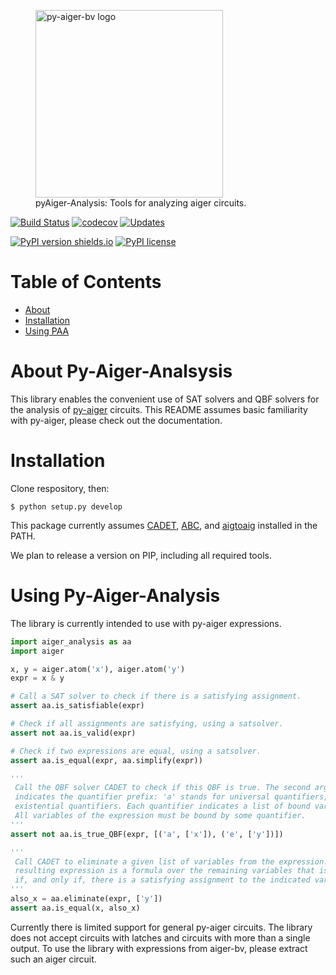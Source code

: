 <figure>
  <img src="logo_text.svg" alt="py-aiger-bv logo" width=300px>
  <figcaption>pyAiger-Analysis: Tools for analyzing aiger
  circuits.</figcaption>
</figure>

[![Build Status](https://travis-ci.org/mvcisback/py-aiger-analysis.svg?branch=master)](https://travis-ci.org/mvcisback/py-aiger-analysis)
[![codecov](https://codecov.io/gh/mvcisback/py-aiger-analysis/branch/master/graph/badge.svg)](https://codecov.io/gh/mvcisback/py-aiger-analysis)
[![Updates](https://pyup.io/repos/github/mvcisback/py-aiger-analysis/shield.svg)](https://pyup.io/repos/github/mvcisback/py-aiger-analysis/)

[![PyPI version shields.io](https://img.shields.io/pypi/v/py-aiger-analysis.svg)](https://pypi.python.org/pypi/py-aiger-analysis/)
[![PyPI license](https://img.shields.io/pypi/l/py-aiger-analysis.svg)](https://pypi.python.org/pypi/py-aiger-analysis//)


# Table of Contents
- [About](#about-py-aiger-analysis)
- [Installation](#installation)
- [Using PAA](#using-py-aiger-analysis)

# About Py-Aiger-Analsysis

This library enables the convenient use of SAT solvers and QBF solvers for the analysis of [py-aiger](https://github.com/mvcisback/py-aiger) circuits.
This README assumes basic familiarity with py-aiger, please check out the documentation.


# Installation

Clone respository, then:

`$ python setup.py develop`

This package currently assumes [CADET](https://github.com/MarkusRabe/cadet), [ABC](https://github.com/berkeley-abc/abc), and [aigtoaig](http://fmv.jku.at/aiger/) installed in the PATH.

We plan to release a version on PIP, including all required tools.


# Using Py-Aiger-Analysis

The library is currently intended to use with py-aiger expressions.

```python
import aiger_analysis as aa
import aiger

x, y = aiger.atom('x'), aiger.atom('y')
expr = x & y

# Call a SAT solver to check if there is a satisfying assignment.
assert aa.is_satisfiable(expr)

# Check if all assignments are satisfying, using a satsolver.
assert not aa.is_valid(expr)

# Check if two expressions are equal, using a satsolver.
assert aa.is_equal(expr, aa.simplify(expr))

'''
 Call the QBF solver CADET to check if this QBF is true. The second argument
 indicates the quantifier prefix: 'a' stands for universal quantifiers, 'e' for
 existential quantifiers. Each quantifier indicates a list of bound variables.
 All variables of the expression must be bound by some quantifier.
'''
assert not aa.is_true_QBF(expr, [('a', ['x']), ('e', ['y'])])

'''
 Call CADET to eliminate a given list of variables from the expression. The
 resulting expression is a formula over the remaining variables that is true
 if, and only if, there is a satisfying assignment to the indicated variables.
'''
also_x = aa.eliminate(expr, ['y'])
assert aa.is_equal(x, also_x)
```

Currently there is limited support for general py-aiger circuits. The library does not accept circuits with latches and circuits with more than a single output. 
To use the library with expressions from aiger-bv, please extract such an aiger circuit.
